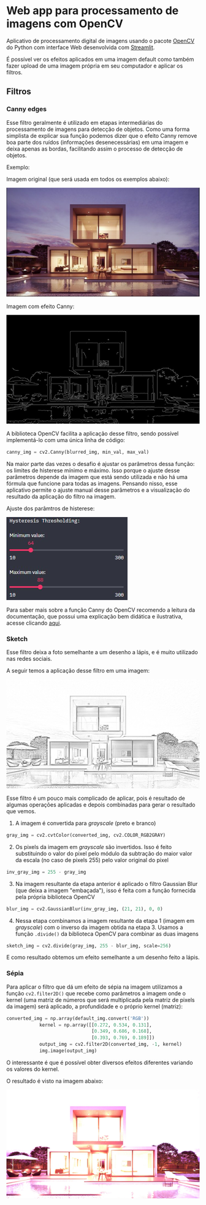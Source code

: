 # Web app para processamento de imagens com OpenCV

Aplicativo de processamento digital de imagens usando o pacote [OpenCV](https://opencv.org) do Python com interface Web desenvolvida com [Streamlit](https://streamlit.io).

É possível ver os efeitos aplicados em uma imagem default como também fazer upload de uma imagem própria em seu computador e aplicar os filtros.

## Filtros

### Canny edges

Esse filtro geralmente é utilizado em etapas intermediárias do processamento de imagens para detecção de objetos. Como uma forma simplista de explicar sua função podemos dizer que o efeito Canny remove boa parte dos ruídos (informações desenecessárias) em uma imagem e deixa apenas as bordas, facilitando assim o processo de detecção de objetos.

Exemplo:

Imagem original (que será usada em todos os exemplos abaixo):

![Imagem sem filtros](img/original.jpg)

Imagem com efeito Canny:

![Imagem com filtro Canny](img/canny.jpg)

A biblioteca OpenCV facilita a aplicação desse filtro, sendo possível implementá-lo com uma única linha de código:

```python
canny_img = cv2.Canny(blurred_img, min_val, max_val)
```

Na maior parte das vezes o desafio é ajustar os parâmetros dessa função: os limites de histerese mínimo e máximo. Isso porque o ajuste desse parâmetros depende da imagem que está sendo utilizada e não há uma fórmula que funcione para todas as imagens. Pensando nisso, esse aplicativo permite o ajuste manual desse parâmetros e a visualização do resultado da aplicação do filtro na imagem.

Ajuste dos parâmtros de histerese:

![Ajuste de parâmtros Canny](img/hysteresis_thresholding.jpg)

Para saber mais sobre a função Canny do OpenCV recomendo a leitura da documentação, que possui uma explicação bem didática e ilustrativa, acesse clicando [aqui](https://docs.opencv.org/3.4/da/d22/tutorial_py_canny.html).


### Sketch

Esse filtro deixa a foto semelhante a um desenho a lápis, e é muito utilizado nas redes sociais.

A seguir temos a aplicação desse filtro em uma imagem:

![Imagem com filtro sketch aplicado](img/sketch.jpeg)

Esse filtro é um pouco mais complicado de aplicar, pois é resultado de algumas operações aplicadas e depois combinadas para gerar o resultado que vemos.

1. A imagem é convertida para *grayscale* (preto e branco)

```python
gray_img = cv2.cvtColor(converted_img, cv2.COLOR_RGB2GRAY)
```

2. Os pixels da imagem em *grayscale* são invertidos. Isso é feito substituindo o valor do pixel pelo módulo da subtração do maior valor da escala (no caso de pixels 255) pelo valor original do pixel

```python
inv_gray_img = 255 - gray_img
```

3. Na imagem resultante da etapa anterior é aplicado o filtro Gaussian Blur (que deixa a imagem "embaçada"), isso é feita com a função fornecida pela própria biblioteca OpenCV

```python
blur_img = cv2.GaussianBlur(inv_gray_img, (21, 21), 0, 0)
```

4. Nessa etapa combinamos a imagem resultante da etapa 1 (imagem em *grayscale*) com o inverso da imagem obtida na etapa 3. Usamos a função ``.divide()`` da biblioteca OpenCV para combinar as duas imagens

```python
sketch_img = cv2.divide(gray_img, 255 - blur_img, scale=256)
```

E como resultado obtemos um efeito semelhante a um desenho feito a lápis.

### Sépia

Para aplicar o filtro que dá um efeito de sépia na imagem utilizamos a função ``cv2.filter2D()`` que recebe como parâmetros a imagem onde o kernel (uma matriz de números que será multiplicada pela matriz de pixels da imagem) será aplicado, a profundidade e o próprio kernel (matriz):

```python
converted_img = np.array(default_img.convert('RGB'))
            kernel = np.array([[0.272, 0.534, 0.131],
                               [0.349, 0.686, 0.168],
                               [0.393, 0.769, 0.189]])
            output_img = cv2.filter2D(converted_img, -1, kernel)
            img.image(output_img)
```

O interessante é que é possível obter diversos efeitos diferentes variando os valores do kernel.

O resultado é visto na imagem abaixo:

![Imagem com efeito sépia aplicado](img/sepia.jpeg)

